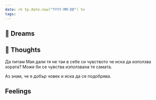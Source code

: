 ```yaml
---
date: <% tp.date.now("YYYY-MM-DD") %>
tags:
---
```


## 💭 Dreams

## 🤔 Thoughts 
Да питам Мая дали тя не таи в себе си чувството че иска да използва хората? Може би се чувства използвана тя самата. 

Аз знам, че е добър човек и иска да се подобрява. 

## Feelings 

